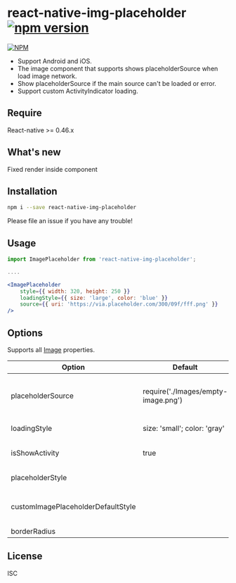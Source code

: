 # react-native-img-placeholder [![npm version](https://badge.fury.io/js/react-native-img-placeholder.svg)](https://badge.fury.io/js/react-native-img-placeholder)

[![NPM](https://nodei.co/npm/react-native-img-placeholder.png?downloads=true)](https://nodei.co/npm/react-native-img-placeholder/)

- Support Android and iOS.
- The image component that supports shows placeholderSource when load image network.
- Show placeholderSource if the main source can't be loaded or error.
- Support custom ActivityIndicator loading.

## Require

React-native >= 0.46.x

## What's new

Fixed render inside <ImagePlaceholder /> component

## Installation

```bash
npm i --save react-native-img-placeholder
```

Please file an issue if you have any trouble!

## Usage

```jsx
import ImagePlaceholder from 'react-native-img-placeholder';

....

<ImagePlaceholder
    style={{ width: 320, height: 250 }}
    loadingStyle={{ size: 'large', color: 'blue' }}
    source={{ uri: 'https://via.placeholder.com/300/09f/fff.png' }}
/>
```

## Options

Supports all [Image](https://facebook.github.io/react-native/docs/images.html) properties.

| Option                             | Default                             | Info                                                               |
| ---------------------------------- | ----------------------------------- | ------------------------------------------------------------------ |
| placeholderSource                  | require('./Images/empty-image.png') | Show `placeholderSource` if the `source` can't be loaded or error. |
| loadingStyle                       | size: 'small'; color: 'gray'        | Style ActivityIndicator                                            |
| isShowActivity                     | true                                | Show ActivityIndicator loading                                     |
| placeholderStyle                   |                                     | Style placeholder image                                            |
| customImagePlaceholderDefaultStyle |                                     | Custom style image placeholder default                             |
| borderRadius                       |                                     | Border radius                                                      |

## License

ISC
